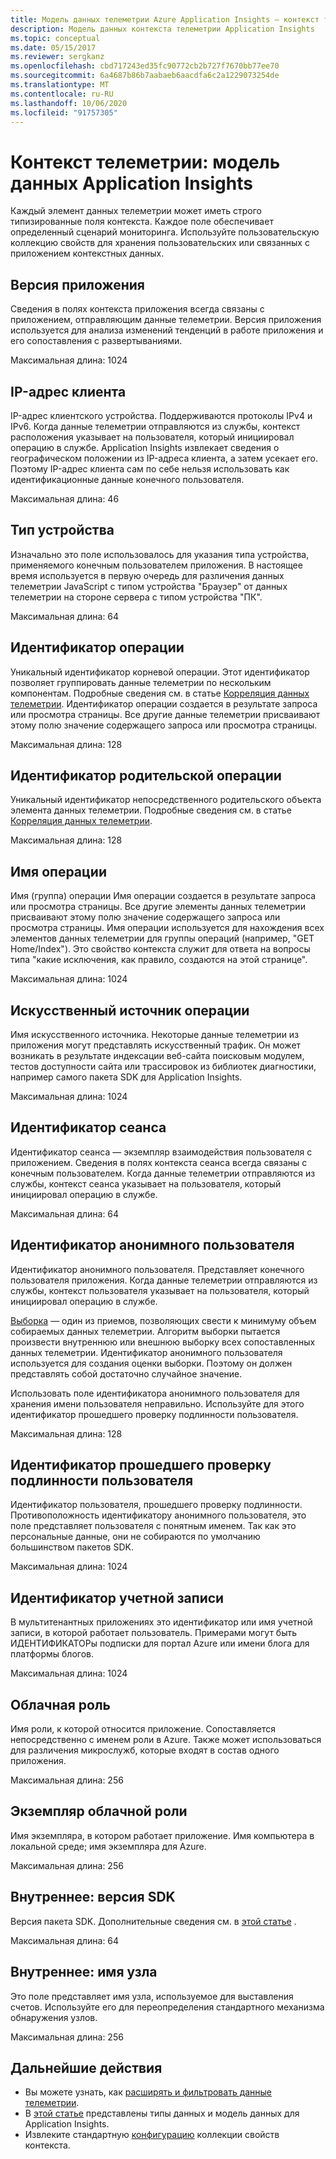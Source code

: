 ```yaml
---
title: Модель данных телеметрии Azure Application Insights — контекст телеметрии | Документы Майкрософт
description: Модель данных контекста телеметрии Application Insights
ms.topic: conceptual
ms.date: 05/15/2017
ms.reviewer: sergkanz
ms.openlocfilehash: cbd717243ed35fc90772cb2b727f7670bb77ee70
ms.sourcegitcommit: 6a4687b86b7aabaeb6aacdfa6c2a1229073254de
ms.translationtype: MT
ms.contentlocale: ru-RU
ms.lasthandoff: 10/06/2020
ms.locfileid: "91757305"
---
```

# <a name="telemetry-context-application-insights-data-model"></a>Контекст телеметрии: модель данных Application Insights

Каждый элемент данных телеметрии может иметь строго типизированные поля контекста. Каждое поле обеспечивает определенный сценарий мониторинга. Используйте пользовательскую коллекцию свойств для хранения пользовательских или связанных с приложением контекстных данных.


## <a name="application-version"></a>Версия приложения

Сведения в полях контекста приложения всегда связаны с приложением, отправляющим данные телеметрии. Версия приложения используется для анализа изменений тенденций в работе приложения и его сопоставления с развертываниями.

Максимальная длина: 1024


## <a name="client-ip-address"></a>IP-адрес клиента

IP-адрес клиентского устройства. Поддерживаются протоколы IPv4 и IPv6. Когда данные телеметрии отправляются из службы, контекст расположения указывает на пользователя, который инициировал операцию в службе. Application Insights извлекает сведения о географическом положении из IP-адреса клиента, а затем усекает его. Поэтому IP-адрес клиента сам по себе нельзя использовать как идентификационные данные конечного пользователя. 

Максимальная длина: 46


## <a name="device-type"></a>Тип устройства

Изначально это поле использовалось для указания типа устройства, применяемого конечным пользователем приложения. В настоящее время используется в первую очередь для различения данных телеметрии JavaScript с типом устройства "Браузер" от данных телеметрии на стороне сервера с типом устройства "ПК".

Максимальная длина: 64


## <a name="operation-id"></a>Идентификатор операции

Уникальный идентификатор корневой операции. Этот идентификатор позволяет группировать данные телеметрии по нескольким компонентам. Подробные сведения см. в статье [Корреляция данных телеметрии](./correlation.md). Идентификатор операции создается в результате запроса или просмотра страницы. Все другие данные телеметрии присваивают этому полю значение содержащего запроса или просмотра страницы. 

Максимальная длина: 128


## <a name="parent-operation-id"></a>Идентификатор родительской операции

Уникальный идентификатор непосредственного родительского объекта элемента данных телеметрии. Подробные сведения см. в статье [Корреляция данных телеметрии](./correlation.md).

Максимальная длина: 128


## <a name="operation-name"></a>Имя операции

Имя (группа) операции Имя операции создается в результате запроса или просмотра страницы. Все другие элементы данных телеметрии присваивают этому полю значение содержащего запроса или просмотра страницы. Имя операции используется для нахождения всех элементов данных телеметрии для группы операций (например, "GET Home/Index"). Это свойство контекста служит для ответа на вопросы типа "какие исключения, как правило, создаются на этой странице".

Максимальная длина: 1024


## <a name="synthetic-source-of-the-operation"></a>Искусственный источник операции

Имя искусственного источника. Некоторые данные телеметрии из приложения могут представлять искусственный трафик. Он может возникать в результате индексации веб-сайта поисковым модулем, тестов доступности сайта или трассировок из библиотек диагностики, например самого пакета SDK для Application Insights.

Максимальная длина: 1024


## <a name="session-id"></a>Идентификатор сеанса

Идентификатор сеанса — экземпляр взаимодействия пользователя с приложением. Сведения в полях контекста сеанса всегда связаны с конечным пользователем. Когда данные телеметрии отправляются из службы, контекст сеанса указывает на пользователя, который инициировал операцию в службе.

Максимальная длина: 64


## <a name="anonymous-user-id"></a>Идентификатор анонимного пользователя

Идентификатор анонимного пользователя. Представляет конечного пользователя приложения. Когда данные телеметрии отправляются из службы, контекст пользователя указывает на пользователя, который инициировал операцию в службе.

[Выборка](./sampling.md) — один из приемов, позволяющих свести к минимуму объем собираемых данных телеметрии. Алгоритм выборки пытается произвести внутреннюю или внешнюю выборку всех сопоставленных данных телеметрии. Идентификатор анонимного пользователя используется для создания оценки выборки. Поэтому он должен представлять собой достаточно случайное значение. 

Использовать поле идентификатора анонимного пользователя для хранения имени пользователя неправильно. Используйте для этого идентификатор прошедшего проверку подлинности пользователя.

Максимальная длина: 128


## <a name="authenticated-user-id"></a>Идентификатор прошедшего проверку подлинности пользователя

Идентификатор пользователя, прошедшего проверку подлинности. Противоположность идентификатору анонимного пользователя, это поле представляет пользователя с понятным именем. Так как это персональные данные, они не собираются по умолчанию большинством пакетов SDK.

Максимальная длина: 1024


## <a name="account-id"></a>Идентификатор учетной записи

В мультитенантных приложениях это идентификатор или имя учетной записи, в которой работает пользователь. Примерами могут быть ИДЕНТИФИКАТОРы подписки для портал Azure или имени блога для платформы блогов.

Максимальная длина: 1024


## <a name="cloud-role"></a>Облачная роль

Имя роли, к которой относится приложение. Сопоставляется непосредственно с именем роли в Azure. Также может использоваться для различения микрослужб, которые входят в состав одного приложения.

Максимальная длина: 256


## <a name="cloud-role-instance"></a>Экземпляр облачной роли

Имя экземпляра, в котором работает приложение. Имя компьютера в локальной среде; имя экземпляра для Azure.

Максимальная длина: 256


## <a name="internal-sdk-version"></a>Внутреннее: версия SDK

Версия пакета SDK. Дополнительные сведения см. в [этой статье](https://github.com/MohanGsk/ApplicationInsights-Home/blob/master/EndpointSpecs/SDK-VERSIONS.md) .

Максимальная длина: 64


## <a name="internal-node-name"></a>Внутреннее: имя узла

Это поле представляет имя узла, используемое для выставления счетов. Используйте его для переопределения стандартного механизма обнаружения узлов.

Максимальная длина: 256


## <a name="next-steps"></a>Дальнейшие действия

- Вы можете узнать, как [расширять и фильтровать данные телеметрии](./api-filtering-sampling.md).
- В [этой статье](data-model.md) представлены типы данных и модель данных для Application Insights.
- Извлеките стандартную [конфигурацию](./configuration-with-applicationinsights-config.md#telemetry-initializers-aspnet) коллекции свойств контекста.

